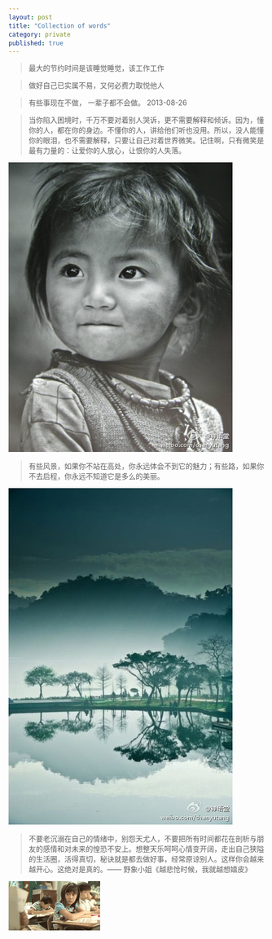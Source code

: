 ```yaml
---
layout: post
title: "Collection of words"
category: private
published: true
---
```


>最大的节约时间是该睡觉睡觉，该工作工作

>做好自己已实属不易，又何必费力取悦他人

>有些事现在不做， 一辈子都不会做。     2013-08-26

>当你陷入困境时，千万不要对着别人哭诉，更不需要解释和倾诉。因为，懂你的人，都在你的身边。不懂你的人，讲给他们听也没用。所以，没人能懂你的眼泪，也不需要解释，只要让自己对着世界微笑。记住啊，只有微笑是最有力量的：让爱你的人放心，让恨你的人失落。

![Hope](/image/collection/hope.jpg)

>有些风景，如果你不站在高处，你永远体会不到它的魅力；有些路，如果你不去启程，你永远不知道它是多么的美丽。

![path](/image/collection/beau.jpg)

>不要老沉溺在自己的情绪中，别怨天尤人，不要把所有时间都花在剖析与朋友的感情和对未来的惶恐不安上。想整天乐呵呵心情变开阔，走出自己狭隘的生活圈，活得真切，秘诀就是都去做好事，经常原谅别人。这样你会越来越开心。这绝对是真的。—— 野象小姐《越悲怆时候，我就越想嬉皮》

![hp](/image/collection/hp.gif)
